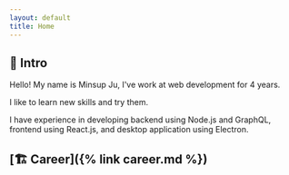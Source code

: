 ```yaml
---
layout: default
title: Home
---
```


## :tada: Intro

Hello! My name is Minsup Ju, I've work at web development for 4 years.

I like to learn new skills and try them.

I have experience in developing backend using Node.js and GraphQL, frontend using React.js, and desktop application using Electron.

## [:building_construction: Career]({% link career.md %})
